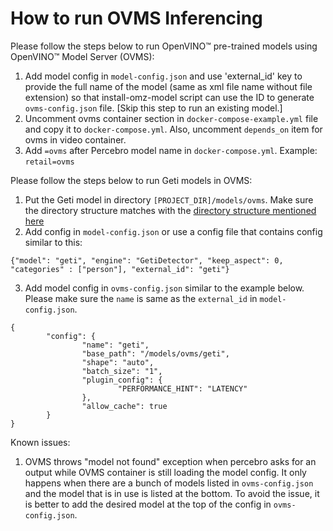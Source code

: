 # How to run OVMS Inferencing

Please follow the steps below to run OpenVINO™ pre-trained models using OpenVINO™ Model Server (OVMS):
1. Add model config in `model-config.json` and use 'external_id' key to provide the full name of the model (same as xml file name without file extension) so that install-omz-model script can use the ID to generate `ovms-config.json` file. [Skip this step to run an existing model.]
2. Uncomment ovms container section in `docker-compose-example.yml` file and copy it to `docker-compose.yml`. Also, uncomment `depends_on` item for ovms in video container.
3. Add `=ovms` after Percebro model name in `docker-compose.yml`. Example: `retail=ovms`

Please follow the steps below to run Geti models in OVMS:
1. Put the Geti model in directory `[PROJECT_DIR]/models/ovms`. Make sure the directory structure matches with the [directory structure mentioned here](https://docs.openvino.ai/2024/ovms_docs_models_repository.html)
2. Add config in `model-config.json` or use a config file that contains config similar to this:
```
{"model": "geti", "engine": "GetiDetector", "keep_aspect": 0, "categories" : ["person"], "external_id": "geti"}
```
3. Add model config in `ovms-config.json` similar to the example below. Please make sure the `name` is same as the `external_id` in `model-config.json`.
```
{
        "config": {
                "name": "geti",
                "base_path": "/models/ovms/geti",
                "shape": "auto",
                "batch_size": "1",
                "plugin_config": {
                        "PERFORMANCE_HINT": "LATENCY"
                },
                "allow_cache": true
        }
}
```

Known issues:
1. OVMS throws "model not found" exception when percebro asks for an output while OVMS container is still loading the model config. It only happens when there are a bunch of models listed in `ovms-config.json` and the model that is in use is listed at the bottom. To avoid the issue, it is better to add the desired model at the top of the config in `ovms-config.json`.
